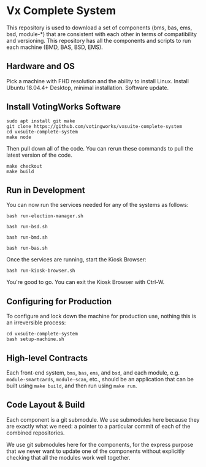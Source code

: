 # Vx Complete System

This repository is used to download a set of components (bms, bas,
ems, bsd, module-\*) that are consistent with each other in terms of
compatibility and versioning. This repository has all the components
and scripts to run each machine (BMD, BAS, BSD, EMS).

## Hardware and OS

Pick a machine with FHD resolution and the ability to install Linux.
Install Ubuntu 18.04.4+ Desktop, minimal installation. Software update.

## Install VotingWorks Software

```
sudo apt install git make
git clone https://github.com/votingworks/vxsuite-complete-system
cd vxsuite-complete-system
make node
```

Then pull down all of the code. You can rerun these commands to pull
the latest version of the code.

```
make checkout
make build
```

## Run in Development

You can now run the services needed for any of the systems as follows:

```
bash run-election-manager.sh
```

```
bash run-bsd.sh
```

```
bash run-bmd.sh
```

```
bash run-bas.sh
```

Once the services are running, start the Kiosk Browser:

```
bash run-kiosk-browser.sh
```

You're good to go. You can exit the Kiosk Browser with Ctrl-W.

## Configuring for Production

To configure and lock down the machine for production use, nothing
this is an irreversible process:

```
cd vxsuite-complete-system
bash setup-machine.sh
```

## High-level Contracts

Each front-end system, `bms`, `bas`, `ems`, and `bsd`, and each
module, e.g. `module-smartcards`, `module-scan`, etc., should be an
application that can be built using `make build`, and then run using
`make run`.

## Code Layout & Build

Each component is a git submodule. We use submodules here because they
are exactly what we need: a pointer to a particular commit of each of
the combined repositories.

We use git submodules here for the components, for the express purpose
that we never want to update one of the components without explicitly
checking that all the modules work well together.

